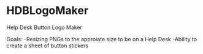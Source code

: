 # HDBLogoMaker
Help Desk Button Logo Maker

Goals:
-Resizing PNGs to the approiate size to be on a Help Desk
-Ability to create a sheet of button stickers 
